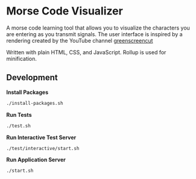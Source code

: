 # Morse Code Visualizer

A morse code learning tool that allows you to visualize the characters you are entering as you transmit signals. The user interface is inspired by a rendering created by the YouTube channel [greenscreencut](https://www.youtube.com/shorts/0DDy0uCmzJs)

Written with plain HTML, CSS, and JavaScript.
Rollup is used for minification.

## Development

**Install Packages**
```sh
./install-packages.sh
```

**Run Tests**
```sh
./test.sh
```

**Run Interactive Test Server**
```sh
./test/interactive/start.sh
```

**Run Application Server**
```sh
./start.sh
```

